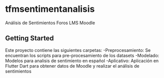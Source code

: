 # tfmsentimentanalisis

Análisis de Sentimientos Foros LMS Moodle

## Getting Started

Este proyecto contiene las siguientes carpetas: 
 -Preprocesamiento: Se encuentran los scripts para pre-procesamiento de los datasets
 -Modelado: Modelos para analisis de sentimiento en español
 -Aplicativo: Aplicación en Flutter Dart para obtener datos de Moodle y realizar el análisis de sentimientos
